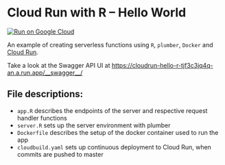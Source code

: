 # Cloud Run with R – Hello World

[![Run on Google Cloud](https://deploy.cloud.run/button.svg)](https://deploy.cloud.run)

An example of creating serverless functions using `R`, `plumber`, `Docker` and [Cloud Run](https://cloud.google.com/run/).

Take a look at the Swagger API UI at https://cloudrun-hello-r-tjf3c3jq4q-an.a.run.app/__swagger__/

## File descriptions:

- `app.R` describes the endpoints of the server and respective request handler functions
- `server.R` sets up the server environment with plumber
- `Dockerfile` describes the setup of the docker container used to run the app
- `cloudbuild.yaml` sets up continuous deployment to Cloud Run, when commits are pushed to master
